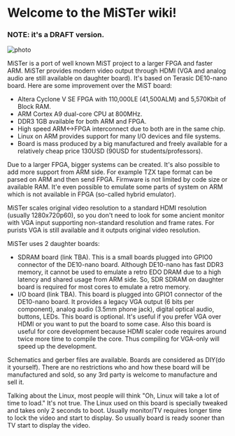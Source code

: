 # Welcome to the MiSTer wiki!

### NOTE: it's a DRAFT version.

![photo](https://github.com/MiSTer-devel/Main_MiSTer/blob/master/MiSTer.jpg)

MiSTer is a port of well known MiST project to a larger FPGA and faster ARM. MiSTer provides modern video output through HDMI (VGA and analog audio are still available on daughter board). It's based on Terasic DE10-nano board.
Here are some improvement over the MiST board:

* Altera Cyclone V SE FPGA with 110,000LE (41,500ALM) and 5,570Kbit of Block RAM.
* ARM Cortex A9 dual-core CPU at 800MHz.
* DDR3 1GB available for both ARM and FPGA.
* High speed ARM<->FPGA interconnect due to both are in the same chip.
* Linux on ARM provides support for many I/O devices and file systems.
* Board is mass produced by a big manufactured and freely available for a relatively cheap price 130USD (90USD for students/professors).

Due to a larger FPGA, bigger systems can be created. It's also possible to add more support from ARM side. For example TZX tape format can be parsed on ARM and then send FPGA. Firmware is not limited by code size or available RAM. It'e even possible to emulate some parts of system on ARM which is not available in FPGA (so-called hybrid emulator). 

MiSTer scales original video resolution to a standard HDMI resolution (usually 1280x720p60), so you don't need to look for some ancient monitor with VGA input supporting non-standard resolution and frame rates. For purists VGA is still available and it outputs original video resolution.

MiSTer uses 2 daughter boards:
* SDRAM board (link TBA). This is a small boards plugged into GPIO0 connector of the DE10-nano board. Although DE10-nano has fast DDR3 memory, it cannot be used to emulate a retro EDO DRAM due to a high latency and shared usage from ARM side. So, SDR SDRAM on daughter board is required for most cores to emulate a retro memory.
* I/O board (link TBA). This board is plugged into GPIO1 connector of the DE10-nano board. It provides a legacy VGA output (6 bits per component), analog audio (3.5mm phone jack), digital optical audio, buttons, LEDs. This board is optional. It's useful if you prefer VGA over HDMI or you want to put the board to some case. Also this board is useful for core development because HDMI scaler code requires around twice more time to compile the core. Thus compiling for VGA-only will speed up the development.

Schematics and gerber files are available. Boards are considered as DIY(do it yourself). There are no restrictions who and how these board will be manufactured and sold, so any 3rd party is welcome to manufacture and sell it.

Talking about the Linux, most people will think "Oh, Linux will take a lot of time to load." It's not true. The Linux used on this board is specially tweaked and takes only 2 seconds to boot. Usually monitor/TV requires longer time to lock the video and start to display. So usually board is ready sooner than TV start to display the video.